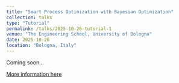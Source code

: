 ```yaml
---
title: "Smart Process Optimization with Bayesian Optimization"
collection: talks
type: "Tutorial"
permalink: /talks/2025-10-26-tutorial-1
venue: "The Engineering School, University of Bologna"
date: 2025-10-26
location: "Bologna, Italy"
---
```


Coming soon...

[More information here](https://ecaiprocessopt2025.wordpress.com/)
